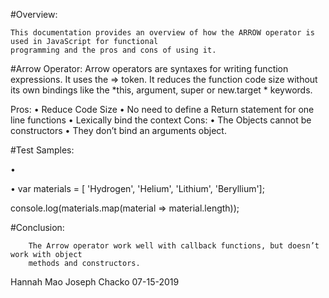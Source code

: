 
#Overview:

	This documentation provides an overview of how the ARROW operator is used in JavaScript for functional 
	programming and the pros and cons of using it. 

#Arrow Operator:
Arrow operators are syntaxes for writing function expressions. 
It uses the  => token.   It reduces the function code size without its own bindings like the 
*this, argument, super or new.target * keywords.

Pros:
•	Reduce Code Size
•	No need to define a Return statement for one line functions
•	Lexically bind the context
Cons:
•	The Objects cannot be constructors
•	They don’t bind an arguments object.

#Test Samples:

•	<script> 
  		  setDoubleSize = (sz)=>size=2*sz; 
   		 setDoubleSize(35); 
   		 document.write(size);     
      
</script> 	

•	var materials = [ 'Hydrogen',  'Helium',  'Lithium', 'Beryllium'];

console.log(materials.map(material => material.length));

#Conclusion:

		The Arrow operator work well with callback functions, but doesn’t work with object
		methods and constructors. 

Hannah Mao
Joseph Chacko
07-15-2019

